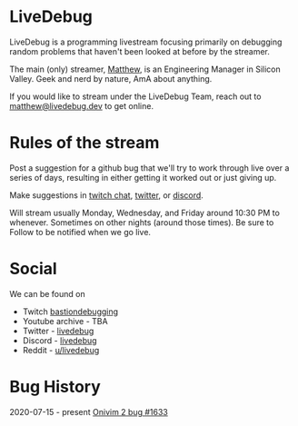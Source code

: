 # LiveDebug

LiveDebug is a programming livestream focusing primarily on debugging random problems that haven't been looked at before by the streamer.  

The main (only) streamer, [Matthew](https://linkedin.com/matthewtippett), is an Engineering Manager in Silicon Valley.  Geek and nerd by nature, AmA about anything.

If you would like to stream under the LiveDebug Team, reach out to matthew@livedebug.dev to get online.

# Rules of the stream

Post a suggestion for a github bug that we'll try to work through live over a series of days, resulting in either getting it worked out or just giving up.

Make suggestions in [twitch chat](https://twitch.tv/bastiondebugging/chat), [twitter](https://twitter.com/livedebug), or [discord](https://invite.gg/livedebug).

Will stream usually Monday, Wednesday, and Friday around 10:30 PM to whenever.  Sometimes on other nights (around those times).  Be sure to Follow to be notified when we go live.

# Social

We can be found on
- Twitch [bastiondebugging](https://twitch.tv/bastiondebugging)
- Youtube archive - TBA
- Twitter - [livedebug](https://twitter.com/livedebug)
- Discord - [livedebug](https://invite.gg/livedebug)
- Reddit - [u/livedebug](https://reddit.com/u/livedebug)

# Bug History

2020-07-15 - present [Onivim 2 bug #1633](onivim-1633/)
